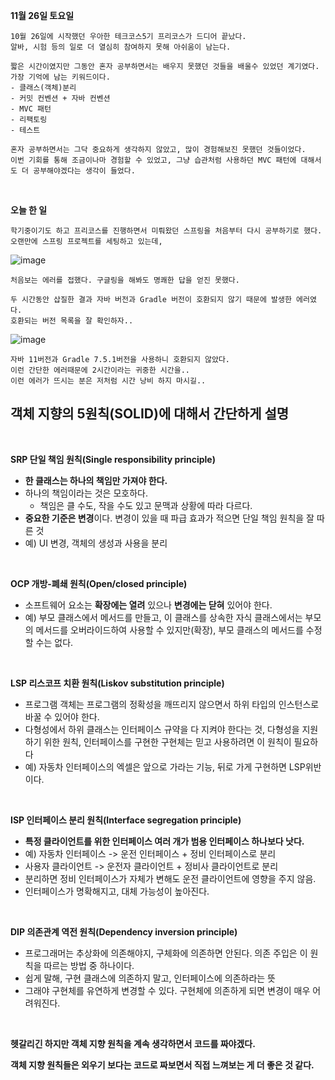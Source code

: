 **11월 26일 토요일** 


```
10월 26일에 시작했던 우아한 테크코스5기 프리코스가 드디어 끝났다.
알바, 시험 등의 일로 더 열심히 참여하지 못해 아쉬움이 남는다.

짧은 시간이였지만 그동안 혼자 공부하면서는 배우지 못했던 것들을 배울수 있었던 계기였다.
가장 기억에 남는 키워드이다.
- 클래스(객체)분리
- 커밋 컨벤션 + 자바 컨벤션
- MVC 패턴
- 리팩토링
- 테스트

혼자 공부하면서는 그닥 중요하게 생각하지 않았고, 많이 경험해보진 못했던 것들이었다.
이번 기회를 통해 조금이나마 경험할 수 있었고, 그냥 습관처럼 사용하던 MVC 패턴에 대해서도 더 공부해야겠다는 생각이 들었다.

```

<br>

**오늘 한 일**

```
학기중이기도 하고 프리코스를 진행하면서 미뤄왔던 스프링을 처음부터 다시 공부하기로 했다.
오랜만에 스프링 프로젝트를 세팅하고 있는데, 
```
![image](https://user-images.githubusercontent.com/81271328/204093420-6d880022-62ce-46cc-8fe7-4a766118aca7.png)

```
처음보는 에러를 접했다. 구글링을 해봐도 명쾌한 답을 얻진 못했다.

두 시간동안 삽질한 결과 자바 버전과 Gradle 버전이 호환되지 않기 때문에 발생한 에러였다.
호환되는 버전 목록을 잘 확인하자..
```
![image](https://user-images.githubusercontent.com/81271328/204093584-fbb733a7-73b4-46b9-a715-0510d61e8e38.png)

```
자바 11버전과 Gradle 7.5.1버전을 사용하니 호환되지 않았다. 
이런 간단한 에러때문에 2시간이라는 귀중한 시간을..
이런 에러가 뜨시는 분은 저처럼 시간 낭비 하지 마시길..
```

## 객체 지향의 5원칙(SOLID)에 대해서 간단하게 설명
<br>

**SRP 단일 책임 원칙(Single responsibility principle)**
+ **한 클래스는 하나의 책임만 가져야 한다.**
+ 하나의 책임이라는 것은 모호하다.
  + 책임은 클 수도, 작을 수도 있고 문맥과 상황에 따라 다르다.
+ **중요한 기준은 변경**이다. 변경이 있을 때 파급 효과가 적으면 단일 책임 원칙을 잘 따른 것
+ 예) UI 변경, 객체의 생성과 사용을 분리

<br>

**OCP 개방-폐쇄 원칙(Open/closed principle)**
+ 소프트웨어 요소는 **확장에는 열려** 있으나 **변경에는 닫혀** 있어야 한다.
+ 예) 부모 클래스에서 메서드를 만들고, 이 클래스를 상속한 자식 클래스에서는 부모의 메서드를 오버라이드하여 사용할 수 있지만(확장), 부모 클래스의 메서드를 수정할 수는 없다.

<br>

**LSP 리스코프 치환 원칙(Liskov substitution principle)**
+ 프로그램 객체는 프로그램의 정확성을 깨뜨리지 않으면서 하위 타입의 인스턴스로 바꿀 수 있어야 한다.
+ 다형성에서 하위 클래스는 인터페이스 규약을 다 지켜야 한다는 것, 다형성을 지원하기 위한 원칙, 인터페이스를 구현한 구현체는 믿고 사용하려면 이 원칙이 필요하다
+ 예) 자동차 인터페이스의 엑셀은 앞으로 가라는 기능, 뒤로 가게 구현하면 LSP위반이다.

<br>

**ISP 인터페이스 분리 원칙(Interface segregation principle)**
+ **특정 클라이언트를 위한 인터페이스 여러 개가 범용 인터페이스 하나보다 낫다.**
+ 예) 자동차 인터페이스 -> 운전 인터페이스 + 정비 인터페이스로 분리
+ 사용자 클라이언트 -> 운전자 클라이언트 + 정비사 클라이언트로 분리
+ 분리하면 정비 인터페이스가 자체가 변해도 운전 클라이언트에 영향을 주지 않음.
+ 인터페이스가 명확해지고, 대체 가능성이 높아진다.


<br>

**DIP 의존관계 역전 원칙(Dependency inversion principle)**
+ 프로그래머는 추상화에 의존해야지, 구체화에 의존하면 안된다. 의존 주입은 이 원칙을 따르는 방법 중 하나이다.
+ 쉽게 말해, 구현 클래스에 의존하지 말고, 인터페이스에 의존하라는 뜻
+ 그래야 구현체를 유연하게 변경할 수 있다. 구현체에 의존하게 되면 변경이 매우 어려워진다.

<br>

**헷갈리긴 하지만 객체 지향 원칙을 계속 생각하면서 코드를 짜야겠다.** 

**객체 지향 원칙들은 외우기 보다는 코드로 짜보면서 직접 느껴보는 게 더 좋은 것 같다.**


